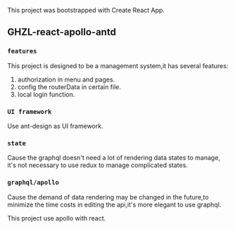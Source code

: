 This project was bootstrapped with Create React App.

## GHZL-react-apollo-antd

### `features`

This project is designed to be a management system,it has several features:
1. authorization in menu and pages.
2. config the routerData in certain file.
3. local login function.

### `UI framework`

Use ant-design as UI framework.<br/>

### `state`

Cause the graphql doesn't need a lot of rendering data states to manage,
it's not necessary to use redux to manage complicated states.<br/>

### `graphql/apollo`

Cause the demand of data rendering may be changed in the future,to minimize
the time costs in editing the api,it's more elegant to use graphql.</br>

This project use apollo with react.</br>